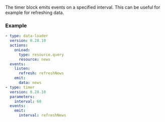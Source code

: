 The timer block emits events on a specified interval. This can be useful for example for refreshing
data.

### Example

```yaml
- type: data-loader
  version: 0.28.10
  actions:
    onLoad:
      type: resource.query
      resource: news
  events:
    listen:
      refresh: refreshNews
    emit:
      data: news
- type: timer
  version: 0.28.10
  parameters:
    interval: 60
  events:
    emit:
      interval: refreshNews
```
